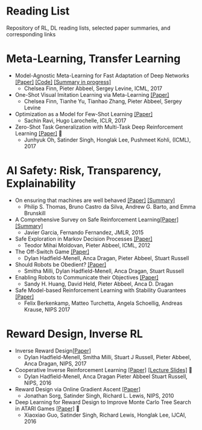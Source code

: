 # Reading List
Repository of RL, DL reading lists, selected paper summaries, and corresponding links

# Meta-Learning, Transfer Learning
* Model-Agnostic Meta-Learning for Fast Adaptation of Deep Networks [[Paper]](https://arxiv.org/pdf/1703.03400.pdf) [[Code]](https://github.com/cbfinn/maml) [[Summary in progress]](https://github.com/kkhetarpal/Literature/blob/master/Meta-Learning.md)
  * Chelsea Finn, Pieter Abbeel, Sergey Levine, ICML, 2017
* One-Shot Visual Imitation Learning via Meta-Learning [[Paper]](https://arxiv.org/pdf/1709.04905.pdf)
  * Chelsea Finn, Tianhe Yu, Tianhao Zhang, Pieter Abbeel, Sergey Levine
* Optimization as a Model for Few-Shot Learning [[Paper]](https://openreview.net/pdf?id=rJY0-Kcll)
  * Sachin Ravi, Hugo Larochelle, ICLR, 2017
* Zero-Shot Task Generalization with Multi-Task Deep Reinforcement Learning [[Paper]](https://arxiv.org/pdf/1706.05064.pdf) &#x1F53A;
  * Junhyuk Oh, Satinder Singh, Honglak Lee, Pushmeet Kohli, (ICML), 2017

# AI Safety: Risk, Transparency, Explainability 
* On ensuring that machines are well behaved [[Paper]](https://arxiv.org/pdf/1708.05448.pdf) [[Summary]](https://github.com/kkhetarpal/Literature/blob/master/OnEnsuringthatIntelligentMachinesAreWellBehaved.md)
  * Philip S. Thomas, Bruno Castro da Silva, Andrew G. Barto, and Emma Brunskill
* A Comprehensive Survey on Safe Reinforcement Learning[[Paper]](http://jmlr.org/papers/v16/garcia15a.html)[[Summary]](https://github.com/kkhetarpal/Literature/blob/master/RL/ReadingList/ComprehensiveSurveySafeRL.md)
  * Javier Garcia, Fernando Fernandez, JMLR, 2015
* Safe Exploration in Markov Decision Processes [[Paper]](https://people.eecs.berkeley.edu/~pabbeel/papers/MoldovanAbbeel_ICML2012full-rev2.pdf)
  * Teodor Mihai Moldovan, Pieter Abbeel, ICML, 2012
* The Off-Switch Game [[Paper]](https://arxiv.org/pdf/1611.08219.pdf)
  * Dylan Hadfield-Menell, Anca Dragan, Pieter Abbeel, Stuart Russell
* Should Robots be Obedient? [[Paper]](https://arxiv.org/pdf/1705.09990.pdf)
  * Smitha Milli, Dylan Hadfield-Menell, Anca Dragan, Stuart Russell
* Enabling Robots to Communicate their Objectives [[Paper]](https://arxiv.org/pdf/1702.03465.pdf)
  * Sandy H. Huang, David Held, Pieter Abbeel, Anca D. Dragan
* Safe Model-based Reinforcement Learning with Stability Guarantees [[Paper]](https://arxiv.org/pdf/1705.08551.pdf)
  * Felix Berkenkamp, Matteo Turchetta, Angela Schoellig, Andreas Krause, NIPS 2017
 
# Reward Design, Inverse RL
* Inverse Reward Design[[Paper]](https://nips.cc/Conferences/2017/Schedule?showEvent=9444)
  * Dylan Hadfield-Menell, Smitha Milli, Stuart J Russell, Pieter Abbeel, Anca Dragan, NIPS, 2017
* Cooperative Inverse Reinforcement Learning [[Paper]](https://papers.nips.cc/paper/6420-cooperative-inverse-reinforcement-learning.pdf) [[Lecture Slides]](https://web.stanford.edu/class/cs234/slides/cs234_guest_lecture_cooperative_inverse_rl.pdf) &#x1F53A;
  * Dylan Hadfield-Menell, Anca Dragan Pieter Abbeel Stuart Russell, NIPS, 2016
* Reward Design via Online Gradient Ascent [[Paper]](https://papers.nips.cc/paper/4146-reward-design-via-online-gradient-ascent.pdf)
  * Jonathan Sorg, Satinder Singh, Richard L. Lewis, NIPS, 2010
* Deep Learning for Reward Design to Improve Monte Carlo Tree Search in ATARI Games [[Paper]](https://www.ijcai.org/Proceedings/16/Papers/218.pdf) &#x1F53A;
  * Xiaoxiao Guo, Satinder Singh, Richard Lewis, Honglak Lee, IJCAI, 2016
